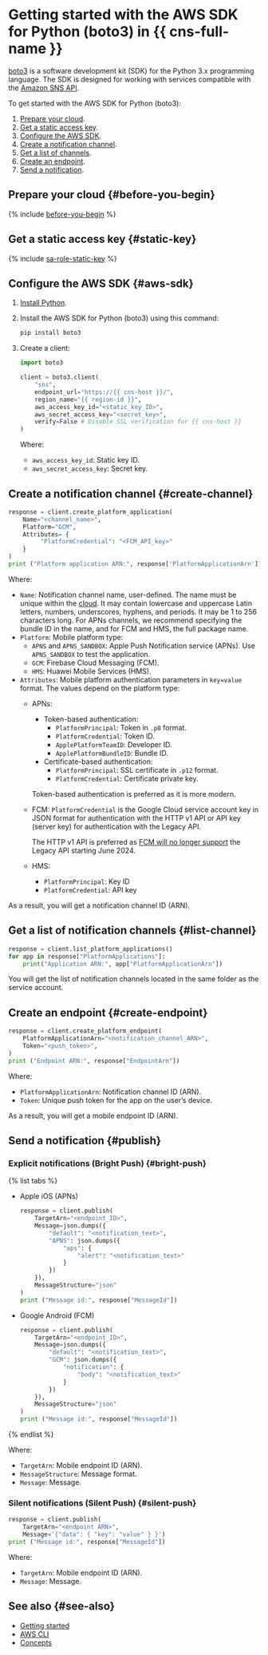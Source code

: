 # Getting started with the AWS SDK for Python (boto3) in {{ cns-full-name }}

[boto3](https://github.com/boto/boto3) is a software development kit (SDK) for the Python 3.x programming language. The SDK is designed for working with services compatible with the [Amazon SNS API](https://docs.aws.amazon.com/sns/latest/api/welcome.html).

To get started with the AWS SDK for Python (boto3):
1. [Prepare your cloud](#before-you-begin).
1. [Get a static access key](#static-key).
1. [Configure the AWS SDK](#aws-sdk).
1. [Create a notification channel](#create-channel).
1. [Get a list of channels](#list-channel).
1. [Create an endpoint](#create-endpoint).
1. [Send a notification](#publish).

## Prepare your cloud {#before-you-begin}

{% include [before-you-begin](../../_tutorials/_tutorials_includes/before-you-begin.md) %}

## Get a static access key {#static-key}

{% include [sa-role-static-key](../../_includes/notifications/sa-role-static-key.md) %}

## Configure the AWS SDK {#aws-sdk}

1. [Install Python](https://wiki.python.org/moin/BeginnersGuide/Download).
1. Install the AWS SDK for Python (boto3) using this command:

    ```bash
    pip install boto3
    ```

1. Create a client:

    ```python
    import boto3

    client = boto3.client(
        "sns",
        endpoint_url="https://{{ cns-host }}/",
        region_name="{{ region-id }}",
        aws_access_key_id="<static_key_ID>",
        aws_secret_access_key="<secret_key>",
        verify=False # Disable SSL verification for {{ cns-host }}
    )
    ```

    Where:
    * `aws_access_key_id`: Static key ID.
    * `aws_secret_access_key`: Secret key.

## Create a notification channel {#create-channel}

```python
response = client.create_platform_application(
    Name="<channel_name>",
    Platform="GCM",
    Attributes= {
         "PlatformCredential": "<FCM_API_key>"
    }
)
print ("Platform application ARN:", response['PlatformApplicationArn'])
```

Where:
* `Name`: Notification channel name, user-defined. The name must be unique within the [cloud](../../resource-manager/concepts/resources-hierarchy.md#cloud). It may contain lowercase and uppercase Latin letters, numbers, underscores, hyphens, and periods. It may be 1 to 256 characters long. For APNs channels, we recommend specifying the bundle ID in the name, and for FCM and HMS, the full package name.
* `Platform`: Mobile platform type:
  * `APNS` and `APNS_SANDBOX`: Apple Push Notification service (APNs). Use `APNS_SANDBOX` to test the application.
  * `GCM`: Firebase Cloud Messaging (FCM).
  * `HMS`: Huawei Mobile Services (HMS).
* `Attributes`: Mobile platform authentication parameters in `key=value` format. The values depend on the platform type:
  * APNs:
    * Token-based authentication:
      * `PlatformPrincipal`: Token in `.p8` format.
      * `PlatformCredential`: Token ID.
      * `ApplePlatformTeamID`: Developer ID.
      * `ApplePlatformBundleID`: Bundle ID.
    * Certificate-based authentication:
      * `PlatformPrincipal`: SSL certificate in `.p12` format.
      * `PlatformCredential`: Certificate private key.

    Token-based authentication is preferred as it is more modern.
  * FCM: `PlatformCredential` is the Google Cloud service account key in JSON format for authentication with the HTTP v1 API or API key (server key) for authentication with the Legacy API.

    The HTTP v1 API is preferred as [FCM will no longer support](https://firebase.google.com/docs/cloud-messaging/migrate-v1) the Legacy API starting June 2024.
  * HMS:
    * `PlatformPrincipal`: Key ID
    * `PlatformCredential`: API key

As a result, you will get a notification channel ID (ARN).

## Get a list of notification channels {#list-channel}

```python
response = client.list_platform_applications()
for app in response["PlatformApplications"]:
    print("Application ARN:", app["PlatformApplicationArn"])
```

You will get the list of notification channels located in the same folder as the service account.

## Create an endpoint {#create-endpoint}

```python
response = client.create_platform_endpoint(
    PlatformApplicationArn="<notification_channel_ARN>",
    Token="<push_token>",
)
print ("Endpoint ARN:", response["EndpointArn"])
```

Where:
* `PlatformApplicationArn`: Notification channel ID (ARN).
* `Token`: Unique push token for the app on the user’s device.

As a result, you will get a mobile endpoint ID (ARN).

## Send a notification {#publish}

### Explicit notifications (Bright Push) {#bright-push}

{% list tabs %}

- Apple iOS (APNs)

  ```python
  response = client.publish(
      TargetArn="<endpoint_ID>",
      Message=json.dumps({
          "default": "<notification_text>",
          "APNS": json.dumps({
              "aps": {
                  "alert": "<notification_text>"
              }
          })
      }),
      MessageStructure="json"
  )
  print ("Message id:", response["MessageId"])
  ```

- Google Android (FCM)

  ```python
  response = client.publish(
      TargetArn="<endpoint_ID>",
      Message=json.dumps({
          "default": "<notification_text>",
          "GCM": json.dumps({
              "notification": {
                  "body": "<notification_text>"
              }
          })
      }),
      MessageStructure="json"
  )
  print ("Message id:", response["MessageId"])
  ```

{% endlist %}

Where:
* `TargetArn`: Mobile endpoint ID (ARN).
* `MessageStructure`: Message format.
* `Message`: Message.

### Silent notifications (Silent Push) {#silent-push}

```python
response = client.publish(
    TargetArn="<endpoint ARN>",
    Message='{"data": { "key": "value" } }')
print ("Message id:", response["MessageId"])
```

Where:
* `TargetArn`: Mobile endpoint ID (ARN).
* `Message`: Message.

## See also {#see-also}

* [Getting started](../quickstart.md)
* [AWS CLI](aws-cli.md)
* [Concepts](../concepts/index.md)
